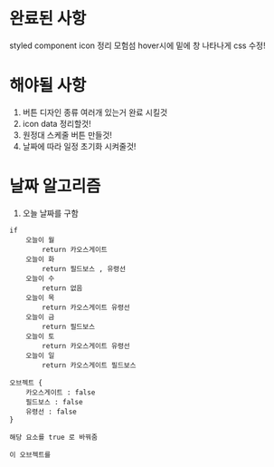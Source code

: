 # 완료된 사항

styled component icon 정리
모험섬 hover시에 밑에 창 나타나게 css 수정!

# 해야될 사항

1. 버튼 디자인 종류 여러개 있는거 완료 시킬것
2. icon data 정리할것!
3. 원정대 스케줄 버튼 만들것!
4. 날짜에 따라 일정 초기화 시켜줄것!

# 날짜 알고리즘

1. 오늘 날짜를 구함

```
if
    오늘이 월
        return 카오스게이트
    오늘이 화
        return 필드보스 , 유령선
    오늘이 수
        return 없음
    오늘이 목
        return 카오스게이트 유령선
    오늘이 금
        return 필드보스
    오늘이 토
        return 카오스게이트 유령선
    오늘이 일
        return 카오스게이트 필드보스

오브젝트 {
    카오스게이트 : false
    필드보스 : false
    유령선 : false
}

해당 요소를 true 로 바꿔줌

이 오브젝트를
```
